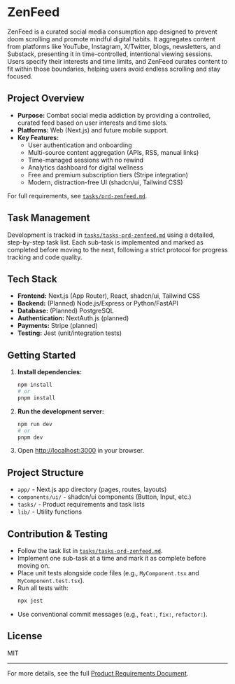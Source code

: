 # ZenFeed

ZenFeed is a curated social media consumption app designed to prevent doom scrolling and promote mindful digital habits. It aggregates content from platforms like YouTube, Instagram, X/Twitter, blogs, newsletters, and Substack, presenting it in time-controlled, intentional viewing sessions. Users specify their interests and time limits, and ZenFeed curates content to fit within those boundaries, helping users avoid endless scrolling and stay focused.

## Project Overview

- **Purpose:** Combat social media addiction by providing a controlled, curated feed based on user interests and time slots.
- **Platforms:** Web (Next.js) and future mobile support.
- **Key Features:**
  - User authentication and onboarding
  - Multi-source content aggregation (APIs, RSS, manual links)
  - Time-managed sessions with no rewind
  - Analytics dashboard for digital wellness
  - Free and premium subscription tiers (Stripe integration)
  - Modern, distraction-free UI (shadcn/ui, Tailwind CSS)

For full requirements, see [`tasks/prd-zenfeed.md`](tasks/prd-zenfeed.md).

## Task Management

Development is tracked in [`tasks/tasks-prd-zenfeed.md`](tasks/tasks-prd-zenfeed.md) using a detailed, step-by-step task list. Each sub-task is implemented and marked as completed before moving to the next, following a strict protocol for progress tracking and code quality.

## Tech Stack

- **Frontend:** Next.js (App Router), React, shadcn/ui, Tailwind CSS
- **Backend:** (Planned) Node.js/Express or Python/FastAPI
- **Database:** (Planned) PostgreSQL
- **Authentication:** NextAuth.js (planned)
- **Payments:** Stripe (planned)
- **Testing:** Jest (unit/integration tests)

## Getting Started

1. **Install dependencies:**
   ```bash
   npm install
   # or
   pnpm install
   ```
2. **Run the development server:**
   ```bash
   npm run dev
   # or
   pnpm dev
   ```
3. Open [http://localhost:3000](http://localhost:3000) in your browser.

## Project Structure

- `app/` - Next.js app directory (pages, routes, layouts)
- `components/ui/` - shadcn/ui components (Button, Input, etc.)
- `tasks/` - Product requirements and task lists
- `lib/` - Utility functions

## Contribution & Testing

- Follow the task list in [`tasks/tasks-prd-zenfeed.md`](tasks/tasks-prd-zenfeed.md).
- Implement one sub-task at a time and mark it as complete before moving on.
- Place unit tests alongside code files (e.g., `MyComponent.tsx` and `MyComponent.test.tsx`).
- Run all tests with:
  ```bash
  npx jest
  ```
- Use conventional commit messages (e.g., `feat:`, `fix:`, `refactor:`).

## License

MIT

---

For more details, see the full [Product Requirements Document](tasks/prd-zenfeed.md).
